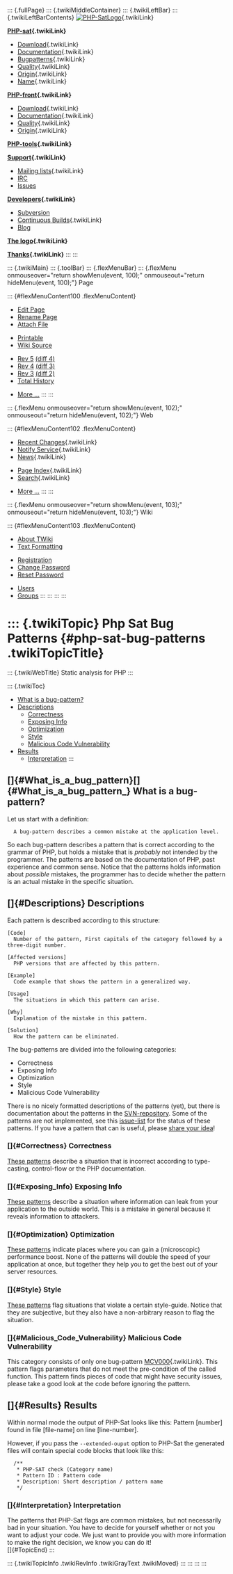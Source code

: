 ::: {.fullPage}
::: {.twikiMiddleContainer}
::: {.twikiLeftBar}
::: {.twikiLeftBarContents}
[![PHP-SatLogo](../pub/PHP/PhpSatLogo/PHP-SAT-LOGO-100px.jpg)](WebHome){.twikiLink}

**[PHP-sat](PhpSat){.twikiLink}**

-   [Download](PhpSatReleases){.twikiLink}
-   [Documentation](PhpSatDocumentation){.twikiLink}
-   [Bugpatterns](PhpSatBugPatterns){.twikiLink}
-   [Quality](PhpSatQuality){.twikiLink}
-   [Origin](PhpSatOrigin){.twikiLink}
-   [Name](PhpSatName){.twikiLink}

**[PHP-front](PhpFront){.twikiLink}**

-   [Download](PhpFrontReleases){.twikiLink}
-   [Documentation](PhpFrontDocumentation){.twikiLink}
-   [Quality](PhpFrontQuality){.twikiLink}
-   [Origin](PhpFrontOrigin){.twikiLink}

**[PHP-tools](PhpTools){.twikiLink}**

**[Support](PhpSupport){.twikiLink}**

-   [Mailing lists](MailingList){.twikiLink}
-   [IRC](irc://irc.freenode.net/#stratego)
-   [Issues](http://bugs.strategoxt.org/browse/PSAT)

**[Developers](PhpSatDevelopers){.twikiLink}**

-   [Subversion](https://svn.strategoxt.org/repos/psat/)
-   [Continuous Builds](ContinuousBuilds){.twikiLink}
-   [Blog](http://ericbouwers.blogspot.com/)

**[The logo](PhpSatLogo){.twikiLink}**

**[Thanks](ThankYou){.twikiLink}**
:::
:::

::: {.twikiMain}
::: {.toolBar}
::: {.flexMenuBar}
::: {.flexMenu onmouseover="return showMenu(event, 100);" onmouseout="return hideMenu(event, 100);"}
Page

::: {#flexMenuContent100 .flexMenuContent}
-   [Edit
    Page](http://www.program-transformation.org/edit/PHP/PhpSatBugPatterns?t=1536825868)
-   [Rename
    Page](http://www.program-transformation.org/rename/PHP/PhpSatBugPatterns)
-   [Attach
    File](http://www.program-transformation.org/attach/PHP/PhpSatBugPatterns)

<!-- -->

-   [Printable](http://www.program-transformation.org/view/PHP/PhpSatBugPatterns?skin=print.pattern)
-   [Wiki
    Source](http://www.program-transformation.org/view/PHP/PhpSatBugPatterns?skin=text&raw=on&contenttype=text/plain)

<!-- -->

-   [Rev
    5](http://www.program-transformation.org/view/PHP/PhpSatBugPatterns?rev=1.5)
    [(diff 4)](http://www.program-transformation.org/rdiff/PHP/PhpSatBugPatterns?rev1=1.5&rev2=1.4)
-   [Rev
    4](http://www.program-transformation.org/view/PHP/PhpSatBugPatterns?rev=1.4)
    [(diff 3)](http://www.program-transformation.org/rdiff/PHP/PhpSatBugPatterns?rev1=1.4&rev2=1.3)
-   [Rev
    3](http://www.program-transformation.org/view/PHP/PhpSatBugPatterns?rev=1.3)
    [(diff 2)](http://www.program-transformation.org/rdiff/PHP/PhpSatBugPatterns?rev1=1.3&rev2=1.2)
-   [Total
    History](http://www.program-transformation.org/rdiff/PHP/PhpSatBugPatterns)

<!-- -->

-   [More
    \...](http://www.program-transformation.org/oops/PHP/PhpSatBugPatterns?template=oopsmore&param1=1.5&param2=1.5)
:::
:::

::: {.flexMenu onmouseover="return showMenu(event, 102);" onmouseout="return hideMenu(event, 102);"}
Web

::: {#flexMenuContent102 .flexMenuContent}
-   [Recent Changes](WebChanges){.twikiLink}
-   [Notify Service](WebNotify){.twikiLink}
-   [News](WebNews){.twikiLink}

<!-- -->

-   [Page Index](WebIndex){.twikiLink}
-   [Search](WebSearch){.twikiLink}

<!-- -->

-   [More
    \...](http://www.program-transformation.org/oops/PHP/PhpSatBugPatterns?template=oopsmore&param1=1.5&param2=1.5)
:::
:::

::: {.flexMenu onmouseover="return showMenu(event, 103);" onmouseout="return hideMenu(event, 103);"}
Wiki

::: {#flexMenuContent103 .flexMenuContent}
-   [About
    TWiki](http://www.program-transformation.org/view/TWiki/WebHome)
-   [Text
    Formatting](http://www.program-transformation.org/view/TWiki/TextFormattingRules)

<!-- -->

-   [Registration](http://www.program-transformation.org/view/TWiki/TWikiRegistration)
-   [Change
    Password](http://www.program-transformation.org/view/TWiki/ChangePassword)
-   [Reset
    Password](http://www.program-transformation.org/view/TWiki/ResetPassword)

<!-- -->

-   [Users](http://www.program-transformation.org/view/Main/TWikiUsers)
-   [Groups](http://www.program-transformation.org/view/Main/TWikiGroups)
:::
:::
:::
:::

::: {.twikiTopic}
Php Sat Bug Patterns {#php-sat-bug-patterns .twikiTopicTitle}
====================

::: {.twikiWebTitle}
Static analysis for PHP
:::

::: {.twikiToc}
-   [What is a bug-pattern?](PhpSatBugPatterns#What_is_a_bug_pattern)
-   [Descriptions](PhpSatBugPatterns#Descriptions)
    -   [Correctness](PhpSatBugPatterns#Correctness)
    -   [Exposing Info](PhpSatBugPatterns#Exposing_Info)
    -   [Optimization](PhpSatBugPatterns#Optimization)
    -   [Style](PhpSatBugPatterns#Style)
    -   [Malicious Code
        Vulnerability](PhpSatBugPatterns#Malicious_Code_Vulnerability)
-   [Results](PhpSatBugPatterns#Results)
    -   [Interpretation](PhpSatBugPatterns#Interpretation)
:::

[]{#What_is_a_bug_pattern}[]{#What_is_a_bug_pattern_} What is a bug-pattern?
----------------------------------------------------------------------------

Let us start with a definition:

      A bug-pattern describes a common mistake at the application level.

So each bug-pattern describes a pattern that is correct according to the
grammar of PHP, but holds a mistake that is *probably* not intended by
the programmer. The patterns are based on the documentation of PHP, past
experience and common sense. Notice that the patterns holds information
about *possible* mistakes, the programmer has to decide whether the
pattern is an actual mistake in the specific situation.

[]{#Descriptions} Descriptions
------------------------------

Each pattern is described according to this structure:

    [Code]
      Number of the pattern, First capitals of the category followed by a three-digit number.

    [Affected versions]
      PHP versions that are affected by this pattern.

    [Example]
      Code example that shows the pattern in a generalized way.
      
    [Usage]
      The situations in which this pattern can arise.
      
    [Why]
      Explanation of the mistake in this pattern.

    [Solution]
      How the pattern can be eliminated. 

The bug-patterns are divided into the following categories:

-   Correctness
-   Exposing Info
-   Optimization
-   Style
-   Malicious Code Vulnerability

There is no nicely formatted descriptions of the patterns (yet), but
there is documentation about the patterns in the
[SVN-repository](https://svn.strategoxt.org/repos/psat/php-sat/trunk/doc/).
Some of the patterns are not implemented, see this
[issue-list](http://bugs.strategoxt.org/secure/IssueNavigator.jspa?reset=true&&query=bugpattern&summary=true&description=true&body=true)
for the status of these patterns. If you have a pattern that can is
useful, please [share your
idea](http://bugs.strategoxt.org/secure/CreateIssue!default.jspa)!

### []{#Correctness} Correctness

[These
patterns](https://svn.strategoxt.org/repos/psat/php-sat/trunk/doc/correctness/)
describe a situation that is incorrect according to type-casting,
control-flow or the PHP documentation.

### []{#Exposing_Info} Exposing Info

[These
patterns](https://svn.strategoxt.org/repos/psat/php-sat/trunk/doc/exposing_info/)
describe a situation where information can leak from your application to
the outside world. This is a mistake in general because it reveals
information to attackers.

### []{#Optimization} Optimization

[These
patterns](https://svn.strategoxt.org/repos/psat/php-sat/trunk/doc/optimization/)
indicate places where you can gain a (microscopic) performance boost.
None of the patterns will double the speed of your application at once,
but together they help you to get the best out of your server resources.

### []{#Style} Style

[These
patterns](https://svn.strategoxt.org/repos/psat/php-sat/trunk/doc/style/)
flag situations that violate a certain style-guide. Notice that they are
subjective, but they also have a non-arbitrary reason to flag the
situation.

### []{#Malicious_Code_Vulnerability} Malicious Code Vulnerability

This category consists of only one bug-pattern
[MCV000](PhpSatMCV000){.twikiLink}. This pattern flags parameters that
do not meet the pre-condition of the called function. This pattern finds
pieces of code that might have security issues, please take a good look
at the code before ignoring the pattern.

[]{#Results} Results
--------------------

Within normal mode the output of PHP-Sat looks like this: Pattern
\[number\] found in file \[file-name\] on line \[line-number\].

However, if you pass the `--extended-ouput` option to PHP-Sat the
generated files will contain special code blocks that look like this:

      /**
       * PHP-SAT check (Category name)
       * Pattern ID : Pattern code
       * Description: Short description / pattern name
       */

### []{#Interpretation} Interpretation

The patterns that PHP-Sat flags are common mistakes, but not necessarily
bad in your situation. You have to decide for yourself whether or not
you want to adjust your code. We just want to provide you with more
information to make the right decision, we know you can do it!\
[]{#TopicEnd}
:::

::: {.twikiTopicInfo .twikiRevInfo .twikiGrayText .twikiMoved}
:::
:::
:::
:::
